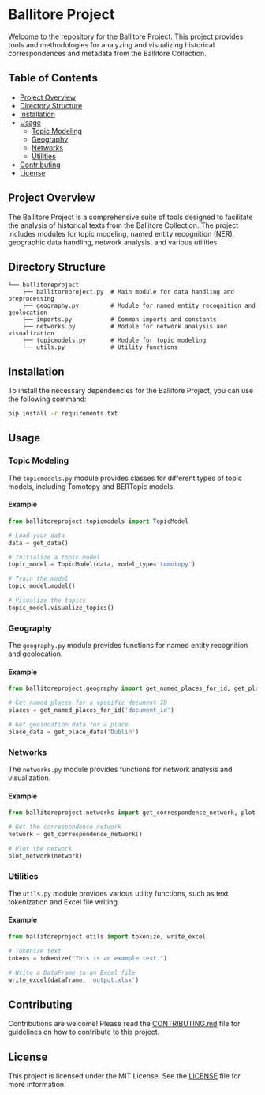 # Ballitore Project

Welcome to the repository for the Ballitore Project. This project provides tools and methodologies for analyzing and visualizing historical correspondences and metadata from the Ballitore Collection.

## Table of Contents

- [Project Overview](#project-overview)
- [Directory Structure](#directory-structure)
- [Installation](#installation)
- [Usage](#usage)
    - [Topic Modeling](#topic-modeling)
    - [Geography](#geography)
    - [Networks](#networks)
    - [Utilities](#utilities)
- [Contributing](#contributing)
- [License](#license)

## Project Overview

The Ballitore Project is a comprehensive suite of tools designed to facilitate the analysis of historical texts from the Ballitore Collection. The project includes modules for topic modeling, named entity recognition (NER), geographic data handling, network analysis, and various utilities.

## Directory Structure

```
└── ballitoreproject
    ├── ballitoreproject.py  # Main module for data handling and preprocessing
    ├── geography.py         # Module for named entity recognition and geolocation
    ├── imports.py           # Common imports and constants
    ├── networks.py          # Module for network analysis and visualization
    ├── topicmodels.py       # Module for topic modeling
    └── utils.py             # Utility functions
```

## Installation

To install the necessary dependencies for the Ballitore Project, you can use the following command:

```bash
pip install -r requirements.txt
```

## Usage

### Topic Modeling

The `topicmodels.py` module provides classes for different types of topic models, including Tomotopy and BERTopic models.

#### Example

```python
from ballitoreproject.topicmodels import TopicModel

# Load your data
data = get_data()

# Initialize a topic model
topic_model = TopicModel(data, model_type='tomotopy')

# Train the model
topic_model.model()

# Visualize the topics
topic_model.visualize_topics()
```

### Geography

The `geography.py` module provides functions for named entity recognition and geolocation.

#### Example

```python
from ballitoreproject.geography import get_named_places_for_id, get_place_data

# Get named places for a specific document ID
places = get_named_places_for_id('document_id')

# Get geolocation data for a place
place_data = get_place_data('Dublin')
```

### Networks

The `networks.py` module provides functions for network analysis and visualization.

#### Example

```python
from ballitoreproject.networks import get_correspondence_network, plot_network

# Get the correspondence network
network = get_correspondence_network()

# Plot the network
plot_network(network)
```

### Utilities

The `utils.py` module provides various utility functions, such as text tokenization and Excel file writing.

#### Example

```python
from ballitoreproject.utils import tokenize, write_excel

# Tokenize text
tokens = tokenize("This is an example text.")

# Write a DataFrame to an Excel file
write_excel(dataframe, 'output.xlsx')
```

## Contributing

Contributions are welcome! Please read the [CONTRIBUTING.md](CONTRIBUTING.md) file for guidelines on how to contribute to this project.

## License

This project is licensed under the MIT License. See the [LICENSE](LICENSE) file for more information.